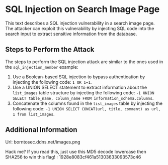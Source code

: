 # SQL Injection on Search Image Page

This text describes a SQL injection vulnerability in a search image page. The attacker can exploit this vulnerability by injecting SQL code into the search input to extract sensitive information from the database.

## Steps to Perform the Attack

The steps to perform the SQL injection attack are similar to the ones used in the `sql_injection_member` example:

1. Use a Boolean-based SQL injection to bypass authentication by injecting the following code: `1 OR 1=1`.
2. Use a UNION SELECT statement to extract information about the `list_images` table structure by injecting the following code: `-1 UNION SELECT table_name, column_name FROM information_schema.columns`.
3. Concatenate the columns found in the `list_images` table by injecting the following code: `-1 UNION SELECT CONCAT(url, title, comment) as url, 1 from list_images`.

## Additional Information

Url: borntosec.ddns.net/images.png

Hack me? If you read this, just use this MD5 decode lowercase then SHA256 to win this flag! : 1928e8083cf461a51303633093573c46
